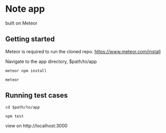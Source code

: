 # Note app
built on Meteor

## Getting started

Meteor is required to run the cloned repo.
https://www.meteor.com/install

Navigate to the app directory, $path/to/app

```
meteor npm install
```

```
meteor
```

## Running test cases

```
cd $path/to/app
```

```
npm test
```
view on http://localhost:3000
